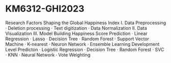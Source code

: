 # KM6312-GHI2023
Research Factors Shaping the Global Happiness Index
Ⅰ. Data Preprocessing
· Deletion processing
· Text digitization
· Data Normalization
Ⅱ. Data Visualization
Ⅲ. Model Building
Happiness Score Prediction
· Linear Regression
· Lasso
· Decision Tree
· Random Forest
· Support Vector Machine
· K-nearest
· Neuron Network
· Ensemble Learning
Development Level Predicton
· Logistic Regression
· Decision Tree
· Random Forest
· SVC
· KNN
· Neural Network
· Vote Weighting
